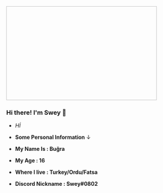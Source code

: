 <img srcc="https://cdn.discordapp.com/attachments/631918722059075604/832919728426450964/09244c7f7dd4d17b0484370f32db6641.gif" aligh="right" width="400" height="250">

### Hi there! I'm Swey 👋 <br/>

- *Hİ*

- **Some Personal Information** ↓

- **My Name Is : Buğra**

- **My Age : 16**

- **Where I live : Turkey/Ordu/Fatsa**

- **Discord Nickname : Swey#0802**




<!--
**SweyGG/SweyGG** is a ✨ _special_ ✨ repository because its `README.md` (this file) appears on your GitHub profile.

Here are some ideas to get you started:

- 🔭 I’m currently working on ...
- 🌱 I’m currently learning ...
- 👯 I’m looking to collaborate on ...
- 🤔 I’m looking for help with ...
- 💬 Ask me about ...
- 📫 How to reach me: ...
- 😄 Pronouns: ...
- ⚡ Fun fact: ...
-->
